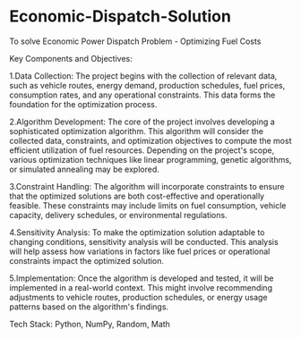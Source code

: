 # Economic-Dispatch-Solution
To solve Economic Power Dispatch Problem -  Optimizing Fuel Costs

Key Components and Objectives:

1.Data Collection: The project begins with the collection of relevant data, such as vehicle routes, energy demand, production schedules, fuel prices, consumption rates, and any operational constraints. This data forms the foundation for the optimization process.

2.Algorithm Development: The core of the project involves developing a sophisticated optimization algorithm. This algorithm will consider the collected data, constraints, and optimization objectives to compute the most efficient utilization of fuel resources. Depending on the project's scope, various optimization techniques like linear programming, genetic algorithms, or simulated annealing may be explored.

3.Constraint Handling: The algorithm will incorporate constraints to ensure that the optimized solutions are both cost-effective and operationally feasible. These constraints may include limits on fuel consumption, vehicle capacity, delivery schedules, or environmental regulations.

4.Sensitivity Analysis: To make the optimization solution adaptable to changing conditions, sensitivity analysis will be conducted. This analysis will help assess how variations in factors like fuel prices or operational constraints impact the optimized solution.

5.Implementation: Once the algorithm is developed and tested, it will be implemented in a real-world context. This might involve recommending adjustments to vehicle routes, production schedules, or energy usage patterns based on the algorithm's findings.

Tech Stack: Python, NumPy, Random, Math
